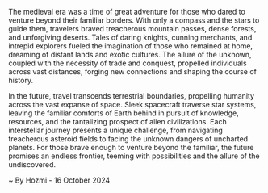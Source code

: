 
The medieval era was a time of great adventure for those who dared to venture beyond their familiar borders. With only a compass and the stars to guide them, travelers braved treacherous mountain passes, dense forests, and unforgiving deserts. Tales of daring knights, cunning merchants, and intrepid explorers fueled the imagination of those who remained at home, dreaming of distant lands and exotic cultures. The allure of the unknown, coupled with the necessity of trade and conquest, propelled individuals across vast distances, forging new connections and shaping the course of history.

In the future, travel transcends terrestrial boundaries, propelling humanity across the vast expanse of space. Sleek spacecraft traverse star systems, leaving the familiar comforts of Earth behind in pursuit of knowledge, resources, and the tantalizing prospect of alien civilizations. Each interstellar journey presents a unique challenge, from navigating treacherous asteroid fields to facing the unknown dangers of uncharted planets. For those brave enough to venture beyond the familiar, the future promises an endless frontier, teeming with possibilities and the allure of the undiscovered. 

~ By Hozmi - 16 October 2024

